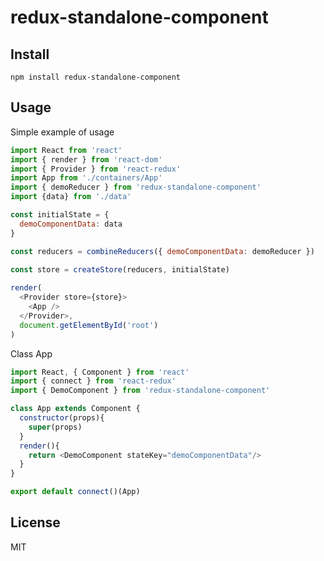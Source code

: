 # redux-standalone-component

## Install

    npm install redux-standalone-component
    
## Usage

Simple example of usage

```js
import React from 'react'
import { render } from 'react-dom'
import { Provider } from 'react-redux'
import App from './containers/App'
import { demoReducer } from 'redux-standalone-component'
import {data} from './data'

const initialState = {
  demoComponentData: data
}

const reducers = combineReducers({ demoComponentData: demoReducer })

const store = createStore(reducers, initialState)
    
render(
  <Provider store={store}>
    <App />
  </Provider>,
  document.getElementById('root')
)
```

Class App
```js
import React, { Component } from 'react'
import { connect } from 'react-redux'
import { DemoComponent } from 'redux-standalone-component'

class App extends Component {
  constructor(props){
    super(props)
  }
  render(){
    return <DemoComponent stateKey="demoComponentData"/>
  }
}

export default connect()(App)
```    

## License
MIT